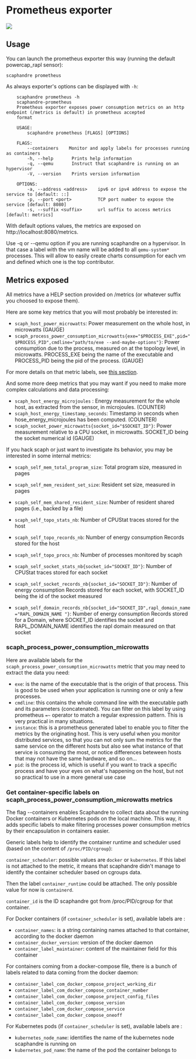 # Prometheus exporter

<img src="https://github.com/hubblo-org/scaphandre/raw/main/docs_src/screen-prometheus.cleaned.png">

## Usage

You can launch the prometheus exporter this way (running the default powercap_rapl sensor):

	scaphandre prometheus

As always exporter's options can be displayed with `-h`:
```
	scaphandre prometheus -h
	scaphandre-prometheus
	Prometheus exporter exposes power consumption metrics on an http endpoint (/metrics is default) in prometheus accepted
	format

	USAGE:
		scaphandre prometheus [FLAGS] [OPTIONS]

	FLAGS:
        --containers    Monitor and apply labels for processes running as containers
		-h, --help       Prints help information
		-q, --qemu       Instruct that scaphandre is running on an hypervisor
		-V, --version    Prints version information

	OPTIONS:
		-a, --address <address>    ipv6 or ipv4 address to expose the service to [default: ::]
		-p, --port <port>          TCP port number to expose the service [default: 8080]
		-s, --suffix <suffix>      url suffix to access metrics [default: metrics]
```
With default options values, the metrics are exposed on http://localhost:8080/metrics.

Use -q or --qemu option if you are running scaphandre on a hypervisor. In that case a label with the vm name will be added to all `qemu-system*` processes.
This will allow to easily create charts consumption for each vm and defined which one is the top contributor.

## Metrics exposed

All metrics have a HELP section provided on /metrics (or whatever suffix you choosed to expose them).

Here are some key metrics that you will most probably be interested in:

- `scaph_host_power_microwatts`: Power measurement on the whole host, in microwatts (GAUGE)
- `scaph_process_power_consumption_microwatts{exe="$PROCESS_EXE",pid="$PROCESS_PID",cmdline="path/to/exe --and-maybe-options"}`: Power consumption due to the process, measured on at the topology level, in microwatts. PROCESS_EXE being the name of the executable and PROCESS_PID being the pid of the process. (GAUGE)

For more details on that metric labels, see [this section](#scaph_process_power_consumption_microwatts).

And some more deep metrics that you may want if you need to make more complex calculations and data processing:

- `scaph_host_energy_microjoules` : Energy measurement for the whole host, as extracted from the sensor, in microjoules. (COUNTER)
- `scaph_host_energy_timestamp_seconds`: Timestamp in seconds when hose_energy_microjoules has been computed. (COUNTER)
- `scaph_socket_power_microwatts{socket_id="$SOCKET_ID"}`: Power measurement relative to a CPU socket, in microwatts. SOCKET_ID being the socket numerical id (GAUGE)

If you hack scaph or just want to investigate its behavior, you may be interested in some internal metrics:

- `scaph_self_mem_total_program_size`: Total program size, measured in pages

- `scaph_self_mem_resident_set_size`: Resident set size, measured in pages

- `scaph_self_mem_shared_resident_size`: Number of resident shared pages (i.e., backed by a file)

- `scaph_self_topo_stats_nb`: Number of CPUStat traces stored for the host

- `scaph_self_topo_records_nb`: Number of energy consumption Records stored for the host

- `scaph_self_topo_procs_nb`: Number of processes monitored by scaph

- `scaph_self_socket_stats_nb{socket_id="SOCKET_ID"}`: Number of CPUStat traces stored for each socket

- `scaph_self_socket_records_nb{socket_id="SOCKET_ID"}`: Number of energy consumption Records stored for each socket, with SOCKET_ID being the id of the socket measured

- `scaph_self_domain_records_nb{socket_id="SOCKET_ID",rapl_domain_name="RAPL_DOMAIN_NAME
"}`: Number of energy consumption Records stored for a Domain, where SOCKET_ID identifies the socket and RAPL_DOMAIN_NAME identifies the rapl domain measured on that socket

### scaph_process_power_consumption_microwatts

Here are available labels for the `scaph_process_power_consumption_microwatts` metric that you may need to extract the data you need:

- `exe`: is the name of the executable that is the origin of that process. This is good to be used when your application is running one or only a few processes.
- `cmdline`: this contains the whole command line with the executable path and its parameters (concatenated). You can filter on this label by using prometheus `=~` operator to match a regular expression pattern. This is very practical in many situations.
- `instance`: this is a prometheus generated label to enable you to filter the metrics by the originating host. This is very useful when you monitor distributed services, so that you can not only sum the metrics for the same service on the different hosts but also see what instance of that service is consuming the most, or notice differences beteween hosts that may not have the same hardware, and so on...
- `pid`: is the process id, which is useful if you want to track a specific process and have your eyes on what's happening on the host, but not so practical to use in a more general use case

### Get container-specific labels on scaph_process_power_consumption_microwatts metrics

The flag --containers enables Scaphandre to collect data about the running Docker containers or Kubernetes pods on the local machine. This way, it adds specific labels to make filtering processes power consumption metrics by their encapsulation in containers easier.

Generic labels help to identify the container runtime and scheduler used (based on the content of `/proc/PID/cgroup`):

`container_scheduler`: possible values are `docker` or `kubernetes`. If this label is not attached to the metric, it means that scaphandre didn't manage to identify the container scheduler based on cgroups data.

Then the label `container_runtime` could be attached. The only possible value for now is `containerd`.

`container_id` is the ID scaphandre got from /proc/PID/cgroup for that container.

For Docker containers (if `container_scheduler` is set), available labels are :

- `container_names`: is a string containing names attached to that container, according to the docker daemon
- `container_docker_version`: version of the docker daemon
- `container_label_maintainer`: content of the maintainer field for this container

For containers coming from a docker-compose file, there is a bunch of labels related to data coming from the docker daemon:

- `container_label_com_docker_compose_project_working_dir`
- `container_label_com_docker_compose_container_number`
- `container_label_com_docker_compose_project_config_files`
- `container_label_com_docker_compose_version`
- `container_label_com_docker_compose_service`
- `container_label_com_docker_compose_oneoff`

For Kubernetes pods (if `container_scheduler` is set), available labels are :

- `kubernetes_node_name`: identifies the name of the kubernetes node scaphandre is running on
- `kubernetes_pod_name`: the name of the pod the container belongs to
